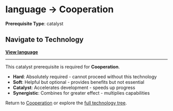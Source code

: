 # language → Cooperation

**Prerequisite Type**: catalyst

## Navigate to Technology

**[View language](../../../language/README.md)**

---

This catalyst prerequisite is required for **Cooperation**.

- **Hard**: Absolutely required - cannot proceed without this technology
- **Soft**: Helpful but optional - provides benefits but not essential  
- **Catalyst**: Accelerates development - speeds up progress
- **Synergistic**: Combines for greater effect - multiplies capabilities

Return to [Cooperation](../../README.md) or explore the [full technology tree](../../../../README.md).
